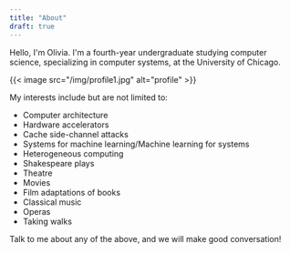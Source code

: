 ```yaml
---
title: "About"
draft: true
---
```


Hello, I'm Olivia. I'm a fourth-year undergraduate studying computer science, specializing in computer systems, at the University of Chicago. 

{{< image src="/img/profile1.jpg" alt="profile" >}}

My interests include but are not limited to:

* Computer architecture
* Hardware accelerators
* Cache side-channel attacks
* Systems for machine learning/Machine learning for systems
* Heterogeneous computing
* Shakespeare plays
* Theatre
* Movies
* Film adaptations of books
* Classical music
* Operas
* Taking walks

Talk to me about any of the above, and we will make good conversation! 